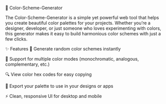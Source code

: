 🎨 Color-Scheme-Generator

The Color-Scheme-Generator is a simple yet powerful web tool that helps you create beautiful color palettes for your projects. Whether you’re a designer, developer, or just someone who loves experimenting with colors, this generator makes it easy to build harmonious color schemes with just a few clicks.

✨ Features
🎯 Generate random color schemes instantly

🎨 Support for multiple color modes (monochromatic, analogous, complementary, etc.)

🔍 View color hex codes for easy copying

💾 Export your palette to use in your designs or apps

⚡ Clean, responsive UI for desktop and mobile
